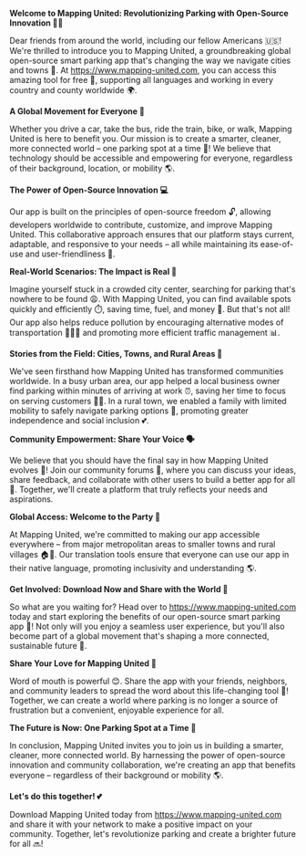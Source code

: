 **Welcome to Mapping United: Revolutionizing Parking with Open-Source Innovation 🚀👋**

Dear friends from around the world, including our fellow Americans 🇺🇸! We're thrilled to introduce you to Mapping United, a groundbreaking global open-source smart parking app that's changing the way we navigate cities and towns 🌆. At https://www.mapping-united.com, you can access this amazing tool for free 🎁, supporting all languages and working in every country and county worldwide 🌍.

**A Global Movement for Everyone 🌟**

Whether you drive a car, take the bus, ride the train, bike, or walk, Mapping United is here to benefit you. Our mission is to create a smarter, cleaner, more connected world – one parking spot at a time 🔗! We believe that technology should be accessible and empowering for everyone, regardless of their background, location, or mobility 🌎.

**The Power of Open-Source Innovation 💻**

Our app is built on the principles of open-source freedom 🔓, allowing developers worldwide to contribute, customize, and improve Mapping United. This collaborative approach ensures that our platform stays current, adaptable, and responsive to your needs – all while maintaining its ease-of-use and user-friendliness 🙌.

**Real-World Scenarios: The Impact is Real 🚫**

Imagine yourself stuck in a crowded city center, searching for parking that's nowhere to be found 😩. With Mapping United, you can find available spots quickly and efficiently ⏱️, saving time, fuel, and money 💸. But that's not all! Our app also helps reduce pollution by encouraging alternative modes of transportation 🚴‍♂️🚌 and promoting more efficient traffic management 📊.

**Stories from the Field: Cities, Towns, and Rural Areas 🌆**

We've seen firsthand how Mapping United has transformed communities worldwide. In a busy urban area, our app helped a local business owner find parking within minutes of arriving at work ⏰, saving her time to focus on serving customers 👩‍🍳. In a rural town, we enabled a family with limited mobility to safely navigate parking options 🚗, promoting greater independence and social inclusion 💕.

**Community Empowerment: Share Your Voice 🗣️**

We believe that you should have the final say in how Mapping United evolves 🔄! Join our community forums 👥, where you can discuss your ideas, share feedback, and collaborate with other users to build a better app for all 🌈. Together, we'll create a platform that truly reflects your needs and aspirations.

**Global Access: Welcome to the Party 🎉**

At Mapping United, we're committed to making our app accessible everywhere – from major metropolitan areas to smaller towns and rural villages 🏠🌾. Our translation tools ensure that everyone can use our app in their native language, promoting inclusivity and understanding 🌎.

**Get Involved: Download Now and Share with the World 🌟**

So what are you waiting for? Head over to https://www.mapping-united.com today and start exploring the benefits of our open-source smart parking app 🚀! Not only will you enjoy a seamless user experience, but you'll also become part of a global movement that's shaping a more connected, sustainable future 🔗.

**Share Your Love for Mapping United 🤩**

Word of mouth is powerful 😊. Share the app with your friends, neighbors, and community leaders to spread the word about this life-changing tool 📢! Together, we can create a world where parking is no longer a source of frustration but a convenient, enjoyable experience for all.

**The Future is Now: One Parking Spot at a Time 🔗**

In conclusion, Mapping United invites you to join us in building a smarter, cleaner, more connected world. By harnessing the power of open-source innovation and community collaboration, we're creating an app that benefits everyone – regardless of their background or mobility 🌎.

**Let's do this together! 💕**

Download Mapping United today from https://www.mapping-united.com and share it with your network to make a positive impact on your community. Together, let's revolutionize parking and create a brighter future for all 🔜!